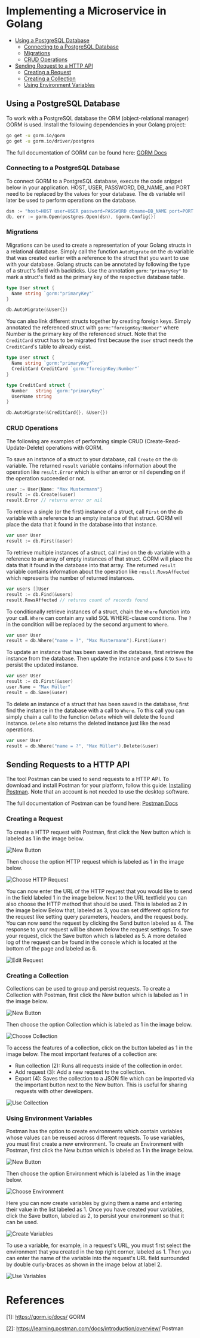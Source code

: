 # Implementing a Microservice in Golang

- [Using a PostgreSQL Database](#using-a-postgresql-database)
	- [Connecting to a PostgreSQL Database](#connecting-to-a-postgresql-database)
	- [Migrations](#migrations)
	- [CRUD Operations](#crud-operations)
- [Sending Request to a HTTP API](#sending-requests-to-a-http-api)
	- [Creating a Request](#creating-a-request)
	- [Creating a Collection](#creating-a-collection)
	- [Using Environment Variables](#using-environment-variables)

## Using a PostgreSQL Database

To work with a PostgreSQL database the ORM (object-relational manager) GORM is used.
Install the following dependencies in your Golang project:
```sh
go get -u gorm.io/gorm
go get -u gorm.io/driver/postgres
```

The full documentation of GORM can be found here: [GORM Docs](1)

### Connecting to a PostgreSQL Database

To connect GORM to a PostgreSQL database, execute the code snippet below in your application.
HOST, USER, PASSWORD, DB_NAME, and PORT need to be replaced by the values for your database.
The `db` variable will later be used to perform operations on the database.

```go
dsn := "host=HOST user=USER password=PASSWORD dbname=DB_NAME port=PORT sslmode=disable"
db, err := gorm.Open(postgres.Open(dsn), &gorm.Config{})
```

### Migrations

Migrations can be used to create a representation of your Golang structs in a relational database.
Simply call the function `AutoMigrate` on the `db` variable that was created earlier
with a reference to the struct that you want to use with your database.
Golang structs can be annotated by following the type of a struct's field with backticks.
Use the annotation ``gorm:"primaryKey"`` to mark a struct's field as the primary key
of the respective database table.

```go
type User struct {
  Name string `gorm:"primaryKey"`
}

db.AutoMigrate(&User{})
```

You can also link different structs together by creating foreign keys.
Simply annotated the referenced struct with ``gorm:"foreignKey:Number"`` where
Number is the primary key of the referenced struct.
Note that the `CreditCard` struct has to be migrated first because the `User` struct
needs the `CreditCard`'s table to already exist.

```go
type User struct {
  Name string `gorm:"primaryKey"`
  CreditCard CreditCard `gorm:"foreignKey:Number"`
}

type CreditCard struct {
  Number   string `gorm:"primaryKey"`
  UserName string
}

db.AutoMigrate(&CreditCard{}, &User{})
```

### CRUD Operations

The following are examples of performing simple CRUD (Create-Read-Update-Delete) operations
with GORM.

To save an instance of a struct to your database, call `Create` on the `db` variable.
The returned `result` variable contains information about the operation like `result.Error` which is
either an error or nil depending on if the operation succeeded or not.

```go
user := User{Name: "Max Mustermann"}
result := db.Create(&user)
result.Error // returns error or nil
```

To retrieve a single (or the first) instance of a struct, call `First` on the `db` variable
with a reference to an empty instance of that struct. GORM will place the data
that it found in the database into that instance.

```go
var user User
result := db.First(&user)
```

To retrieve multiple instances of a struct, call `Find` on the `db` variable
with a reference to an array of empty instances of that struct. GORM will place the data
that it found in the database into that array.
The returned `result` variable contains information about the operation like `result.RowsAffected`
which represents the number of returned instances.

```go
var users []User
result := db.Find(&users)
result.RowsAffected // returns count of records found
```

To conditionally retrieve instances of a struct, chain the `Where` function into your call.
`Where` can contain any valid SQL WHERE-clause conditions. The `?` in the condition
will be replaced by the second argument to `Where`.

```go
var user User
result = db.Where("name = ?", "Max Mustermann").First(&user)
```

To update an instance that has been saved in the database,
first retrieve the instance from the database.
Then update the instance and pass it to `Save` to persist the updated instance.

```go
var user User
result := db.First(&user)
user.Name = "Max Müller"
result = db.Save(&user)
```

To delete an instance of a struct that has been saved in the database,
first find the instance in the database with a call to `Where`.
To this call you can simply chain a call to the function `Delete` which will delete the found instance. `Delete` also returns the deleted instance just like the read operations.

```go
var user User
result = db.Where("name = ?", "Max Müller").Delete(&user)
```

## Sending Requests to a HTTP API

The tool Postman can be used to send requests to a HTTP API.
To download and install Postman for your platform, follow this guide: [Installing Postman](https://learning.postman.com/docs/getting-started/installation/installation-and-updates/). Note that an account is not needed to use the desktop software.

The full documentation of Postman can be found here: [Postman Docs](2)

### Creating a Request

To create a HTTP request with Postman, first click the New button which is labeled as 1 in the image below.

![New Button](../figures/postman/postman_new_button.png)

Then choose the option HTTP request which is labeled as 1 in the image below.

![Choose HTTP Request](../figures/postman/postman_create_request.png)

You can now enter the URL of the HTTP request that you would like to send in the field labeled 1 in the image below.
Next to the URL textfield you can also choose the HTTP method that should be used.
This is labeled as 2 in the image below
Below that, labeled as 3, you can set different options for the request like setting query parameters,
headers, and the request body.
You can now send the request by clicking the Send button labeled as 4.
The response to your request will be shown below the request settings.
To save your request, click the Save button which is labeled as 5.
A more detailed log of the request can be found in the console which is located at the bottom of the page and labeled as 6.

![Edit Request](../figures/postman/postman_edit_request.png)

### Creating a Collection

Collections can be used to group and persist requests.
To create a Collection with Postman, first click the New button which is labeled as 1 in the image below.

![New Button](../figures/postman/postman_new_button.png)

Then choose the option Collection which is labeled as 1 in the image below.

![Choose Collection](../figures/postman/postman_create_collection.png)

To access the features of a collection, click on the button labeled as 1 in the image below.
The most important features of a collection are:
- Run collection (2): Runs all requests inside of the collection in order.
- Add request (3): Add a new request to the collection.
- Export (4): Saves the collection to a JSON file which can be imported via the important button next to the New button. This is useful for sharing requests with other developers.

![Use Collection](../figures/postman/postman_use_collection.png)

### Using Environment Variables

Postman has the option to create environments which contain variables whose values
can be reused across different requests.
To use variables, you must first create a new environment.
To create an Environment with Postman, first click the New button which is labeled as 1 in the image below.

![New Button](../figures/postman/postman_new_button.png)

Then choose the option Environment which is labeled as 1 in the image below.

![Choose Environment](../figures/postman/postman_create_environment.png)

Here you can now create variables by giving them a name and entering their value
in the list labeled as 1.
Once you have created your variables, click the Save button, labeled as 2, to persist your environment so that it can be used.

![Create Variables](../figures/postman/postman_create_variables.png)

To use a variable, for example, in a request's URL, you must first select the environment that you created in the top right corner, labeled as 1. Then you can enter the name of the variable into the request's URL field surrounded by double curly-braces as shown in the image below at label 2.

![Use Variables](../figures/postman/postman_use_variables.png)

# References

[1]: <https://gorm.io/docs/> GORM

[2]: <https://learning.postman.com/docs/introduction/overview/> Postman
